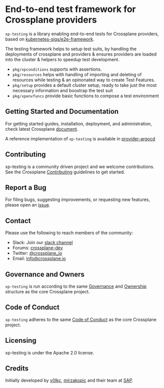 # End-to-end test framework for Crossplane providers

 `xp-testing` is a library enabling end-to-end tests for Crossplane providers, based on 
 [kubernetes-sigs/e2e-framework](https://github.com/kubernetes-sigs/e2e-framework/).

The testing framework helps to setup test suits, by handling the deployments of crossplane and providers & ensures 
providers are loaded into the cluster & helpers to speedup test development.

* `pkg/xpconditions` supports with assertions. 
* `pkg/resources` helps with handling of importing and deleting of resources while testing & an opinonated way to 
  create Test Features.
* `pkg/setup` provides a default cluster setup, ready to take just the most necessary information and boostrap the 
  test suit
* `pkg/xpenvfuncs` provide basic functions to compose a test environment

 
## Getting Started and Documentation

For getting started guides, installation, deployment, and administration, check latest
Crossplane [document](https://crossplane.io/docs/latest).

A reference implementation of `xp-testing` is available in [provider-argocd](https://github.com/crossplane-contrib/provider-argocd/pull/89/files)

## Contributing

xp-testing is a community driven project and we welcome contributions. See the
Crossplane
[Contributing](https://github.com/crossplane/crossplane/blob/master/CONTRIBUTING.md)
guidelines to get started.

## Report a Bug

For filing bugs, suggesting improvements, or requesting new features, please
open an [issue](https://github.com/crossplane-contrib/xp-testing/issues).

## Contact

Please use the following to reach members of the community:

* Slack: Join our [slack channel](https://slack.crossplane.io)
* Forums:
  [crossplane-dev](https://groups.google.com/forum/#!forum/crossplane-dev)
* Twitter: [@crossplane_io](https://twitter.com/crossplane_io)
* Email: [info@crossplane.io](mailto:info@crossplane.io)

## Governance and Owners

`xp-testing` is run according to the same
[Governance](https://github.com/crossplane/crossplane/blob/master/GOVERNANCE.md)
and [Ownership](https://github.com/crossplane/crossplane/blob/master/OWNERS.md)
structure as the core Crossplane project.

## Code of Conduct

`xp-testing` adheres to the same [Code of
Conduct](https://github.com/crossplane/crossplane/blob/master/CODE_OF_CONDUCT.md)
as the core Crossplane project.

## Licensing

xp-testing is under the Apache 2.0 license.

## Credits

Initially developed by [v0lkc](https://github.com/v0lkc), [mirzakopic](https://github.com/mirzakopic) and their team 
at [SAP](https://github.com/SAP/).
